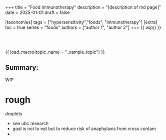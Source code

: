 +++
title = "Food Immunotherapy"
description = "[description of md page]"
date = 2025-01-01
draft = false

[taxonomies]
tags = ["hypersensitivity","foods", "immunotherapy"]
[extra]
toc = true
series = "foods"
authors = ["author 1", "author 2"]
+++
{{ wip() }}

</br>
</br>

<div class="blur-container">

{{ load_macro(topic_name = "_xample_topic") }}

## Summary:

WIP

# rough

droplets

- see ubc research
- goal is not to eat but to reduce risk of anaphylaxis from cross contam
-

</div>
